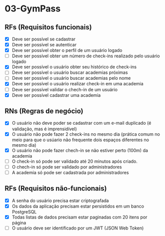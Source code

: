 # 03-GymPass

## RFs (Requisitos funcionais)
- [x] Deve ser possível se cadastrar
- [x] Deve ser possível se autenticar
- [x] Deve ser possível obter o perfil de um usuário logado
- [ ] Deve ser possível obter um número de check-ins realizado pelo usuário logado 
- [x] Deve ser possível o usuário obter seu histórico de check-ins
- [ ] Deve ser possível o usuário buscar academias próximas
- [ ] Deve ser possível o usuário buscar academias pelo nome
- [x] Deve ser possível o usuário realizar check-in em uma academia
- [ ] Deve ser possível validar o chech-in de um usuário
- [x] Deve ser possível cadastrar uma academia

## RNs (Regras de negócio)
- [x] O usuário não deve poder se cadastrar com um e-mail duplicado (é validação, mas é imprensidível)
- [x] O usuário não pode fazer 2 check-ins no mesmo dia (prática comum no meio para que o usúario não frequente dois espaços diferentes no mesmo dia)
- [x] O usuário não pode fazer chech-in se não estiver perto (100m) da academia
- [ ] O check-in só pode ser validado até 20 minutos após criado. 
- [ ] O chech-in só pode ser validado por administradores
- [ ] A academia só pode ser cadastrada por administradores

## RFs (Requisitos não-funcionais)
- [x] A senha do usuário precisa estar criptografada
- [x] Os dados da aplicação precisam estar persistidos em um banco PostgreSQL
- [x] Todas listas de dados precisam estar paginadas com 20 itens por página
- [ ] O usuário deve ser identificado por um JWT (JSON Web Token)